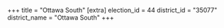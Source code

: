 +++
title = "Ottawa South"
[extra]
election_id = 44
district_id = "35077"
district_name = "Ottawa South"
+++
